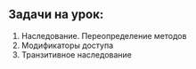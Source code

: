 ## Задачи на урок:

1. Наследование. Переопределение методов
2. Модификаторы доступа
3. Транзитивное наследование
